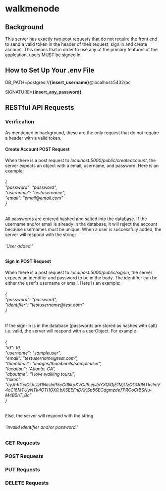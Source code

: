 # walkmenode
<h2>Background</h2>
    <p>This server has exactly two post requests that do not require the front end to send a valid token in the header of their request; sign in and create account.  This means that in order to use any of the primary features of the applcation, users MUST be signed in.</p>
<h2>How to Set Up Your .env File</h2>
    <p>DB_PATH=postgres://<strong>{insert_username}</strong>@localhost:5432/pc</p>
    <p>SIGNATURE=<strong>{insert_any_password}</strong></p>
<h2>RESTful API Requests</h2>
    <h3>Verification</h3>
        <p>As mentioned in background, these are the only request that do not require a header with a valid token.</p>
            <h4>Create Account POST Request</h4>
                <p>When there is a post request to <em>localhost:5000/public/createaccount</em>, the server expects an object with a email, username, and password.  Here is an example:</p>
                <h6>
                    {<br>
                        "password": "password",<br>
                        "username": "testusername",<br>
                        "email": "email@email.com"<br>
                    }
                </h6>
                <p>All passwords are entered hashed and salted into the database.  If the username and/or email is already in the database, it will reject the account because usernames must be unique.  When a user is successfuly added, the server will respond with the string:</p>
                <h6>'User added.'</h6>
            <h4>Sign In POST Request</h4>
                <p>When there is a post request to <em>localhost:5000/public/signin</em>, the server expects an identifier and password to be in the body.  The identifier can be either the user's username or email.  Here is an example:</p>
                <h6>
                    {<br>
                        "password": "password",<br>
                        "identifier": "testusername@test.com"<br>
                    }
                </h6>
                <p>If the sign-in is in the database (passwords are stored as hashes with salt) i.e. valid, the server will respond with a userObject.  For example</p>
                <h6>
                    {<br>
                        "id": 10,<br>
                        "username": "sampleuser",<br>
                        "email": "testusername@test.com",<br>
                        "thumbnail": "images/thumbnails/sampleuser",<br>
                        "location": "Atlanta, GA",<br>
                        "aboutme": "I love walking tours!",<br>
                        "token": "eyJhbGciOiJIUzI1NiIsInR5cCI6IkpXVCJ9.eyJpYXQiOjE1MjUzODQ0NTksImV4cCI6MTUyNTk4OTI1OX0.bXSEEFnDKKSp56ECdgmzde7PRCoCtBSNu-M4B5hT_Bc"<br>
                    } 
                </h6>
                <p>Else, the server will respond with the string:</p>
                <h6>'Invalid identifier and/or password.'</h6>
    <h3>GET Requests</h3>
    <h3>POST Requests</h3>
    <h3>PUT Requests</h3>
    <h3>DELETE Requests</h3>